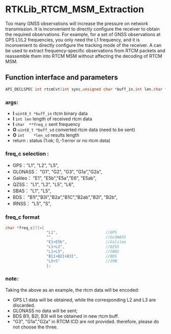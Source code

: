 # RTKLib_RTCM_MSM_Extraction

Too many GNSS observations will increase the pressure on network transmission. It is inconvenient to directly configure the receiver to obtain the required observations. For example, for a set of GNSS observations at GPS L1/L2 frequencies, you only need the L1 frequency, and it is inconvenient to directly configure the tracking mode of the receiver. A can be used to extract frequency-specific observations from RTCM packets and reassemble them into RTCM MSM without affecting the decoding of RTCM MSM.
## Function interface and parameters
``` C
API_DECLSPEC int rtcmCvt(int sync,unsigned char *buff_in,int len,char **freq_c,unsigned char *buff_sd,int *len_sd);
```
### args:
- **I**    `uint8_t *buff_in`       rtcm binary data
- **I**    `int len`                length of received rtcm data
- **I**    `char  **freq_c`         sent frequency
- **O**    `uint8_t *buff_sd`       converted rtcm data (need to be sent)
- **O**    `int    *len_sd`         results length
- return : status                   (1:ok; 0,-1:error or no rtcm data)
### freq_c selection :

- GPS："L1", "L2", "L5",                           
- GLONASS： "G1", "G2", "G3", "G1a","G2a",               
- Galileo： "E1", "E5b","E5a","E6", "E5ab",             
- QZSS： "L1", "L2", "L5", "L6",                      
- SBAS： "L1", "L5",                                  
- BDS： "B1I","B3I","B2a","B1C","B2ab","B2I", "B2b",
- IRNSS： "L5", "S",                                  
### freq_c format 
``` C 
char *freq_c[7]={
                  "L1",                     //GPS
                  "",                       //GLONASS
                  "E1+E5b",                 //Galileo
                  "L1+L2",                  //QZSS
                  "L1+L5",                  //SBAS
                  "B1I+B2I+B3I",            //BDS
                  "L5+S"                    //IRN
                  };
```

### note: 
Taking the above as an example, the rtcm data will be encoded:
* GPS L1 data will be obtained, while the corresponding L2 and L3 are discarded.
* GLONASS no data will be sent;
* BDS B1I, B2I, B3I will be obtained in new rtcm buff.
* "G3", "G1a","G2a" in RTCM ICD are not provided. therefore, please do not choose the three.
